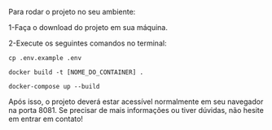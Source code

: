 Para rodar o projeto no seu ambiente:

1-Faça o download do projeto em sua máquina.

2-Execute os seguintes comandos no terminal:

    cp .env.example .env

    docker build -t [NOME_DO_CONTAINER] .
    
    docker-compose up --build
    
Após isso, o projeto deverá estar acessível normalmente em seu navegador na porta 8081.
Se precisar de mais informações ou tiver dúvidas, não hesite em entrar em contato!
